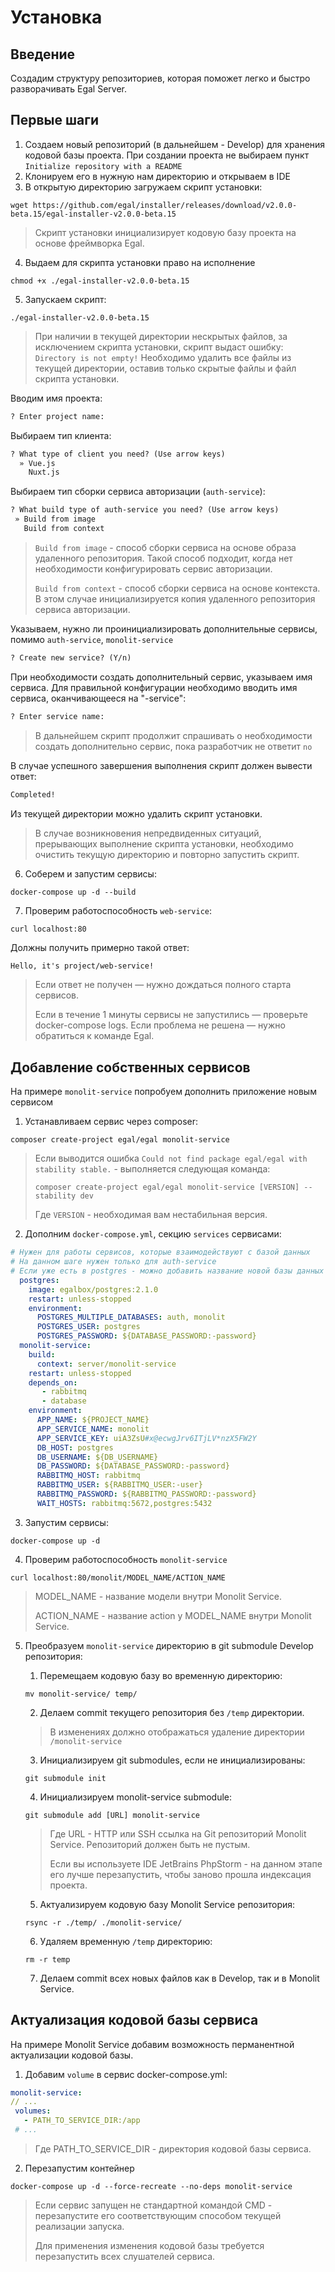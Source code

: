 # Установка

## Введение

Создадим структуру репозиториев, которая поможет легко и быстро
разворачивать Egal Server.


## Первые шаги

1. Создаем новый репозиторий (в дальнейшем - Develop) для хранения
   кодовой базы проекта. При создании проекта не выбираем пункт `Initialize repository with a README`
2. Клонируем его в нужную нам директорию и открываем в IDE
3. В открытую директорию загружаем скрипт установки:

```shell
wget https://github.com/egal/installer/releases/download/v2.0.0-beta.15/egal-installer-v2.0.0-beta.15
```

>Скрипт установки инициализирует кодовую базу проекта на основе фреймворка Egal.

4. Выдаем для скрипта установки право на исполнение

```shell
chmod +x ./egal-installer-v2.0.0-beta.15
```

5. Запускаем скрипт:

```shell
./egal-installer-v2.0.0-beta.15
```

> При наличии в текущей директории нескрытых файлов, за исключением скрипта установки, скрипт выдаст ошибку:
> `Directory is not empty!`
> Необходимо удалить все файлы из текущей директории, оставив только скрытые файлы и файл скрипта установки.

Вводим имя проекта:

```html
? Enter project name: 
```

Выбираем тип клиента:

```html
? What type of client you need? (Use arrow keys)
  » Vue.js
    Nuxt.js
```

Выбираем тип сборки сервиса авторизации (`auth-service`):

```html
? What build type of auth-service you need? (Use arrow keys)
 » Build from image
   Build from context
```

> `Build from image` - способ сборки сервиса на основе образа удаленного репозитория.
> Такой способ подходит, когда нет необходимости конфигурировать сервис авторизации.
>
> `Build from context` - способ сборки сервиса на основе контекста. В этом случае инициализируется копия
> удаленного репозитория сервиса авторизации.

Указываем, нужно ли проинициализировать дополнительные сервисы, помимо `auth-service`, ```monolit-service```

```html
? Create new service? (Y/n)
```

При необходимости создать дополнительный сервис, указываем имя сервиса.
Для правильной конфигурации необходимо вводить имя сервиса, оканчивающееся на "-service":

```html
? Enter service name:
```

> В дальнейшем скрипт продолжит спрашивать о необходимости создать
> дополнительно сервис, пока разработчик не ответит `no`

В случае успешного завершения выполнения скрипт должен вывести ответ:

```html
Completed!
```

Из текущей директории можно удалить скрипт установки.

> В случае возникновения непредвиденных ситуаций, прерывающих выполнение скрипта установки,
> необходимо очистить текущую директорию и повторно запустить скрипт.

6. Соберем и запустим сервисы:

```shell
docker-compose up -d --build
```

7. Проверим работоспособность `web-service`:

```shell
curl localhost:80
```

Должны получить примерно такой ответ:

```html
Hello, it's project/web-service!
```

> Если ответ не получен — нужно дождаться полного старта сервисов.
>
> Если в течение 1 минуты сервисы не запустились — проверьте
> docker-compose logs. Если проблема не решена — нужно обратиться к
> команде Egal.


## Добавление собственных сервисов

На примере `monolit-service` попробуем дополнить приложение новым
сервисом

1. Устанавливаем сервис через composer:

```shell
composer create-project egal/egal monolit-service
```

> Если выводится ошибка `Could not find package egal/egal with
> stability stable.` - выполняется следующая команда:
>
> ```shell
> composer create-project egal/egal monolit-service [VERSION] --stability dev
> ```
>
> Где `VERSION` - необходимая вам неcтабильная версия.

2. Дополним `docker-compose.yml`, секцию `services` сервисами:

```yaml
# Нужен для работы сервисов, которые взаимодействуют с базой данных
# На данном шаге нужен только для auth-service
# Если уже есть в postgres - можно добавить название новой базы данных в POSTGRES_MULTIPLE_DATABASES переменной через запятую
  postgres:
    image: egalbox/postgres:2.1.0
    restart: unless-stopped
    environment:
      POSTGRES_MULTIPLE_DATABASES: auth, monolit
      POSTGRES_USER: postgres
      POSTGRES_PASSWORD: ${DATABASE_PASSWORD:-password}
  monolit-service:
    build:
      context: server/monolit-service
    restart: unless-stopped
    depends_on:
       - rabbitmq
       - database
    environment:
      APP_NAME: ${PROJECT_NAME}
      APP_SERVICE_NAME: monolit
      APP_SERVICE_KEY: uiA3ZsU#x@ecwgJrv6ITjLV*nzX5FW2Y
      DB_HOST: postgres
      DB_USERNAME: ${DB_USERNAME}
      DB_PASSWORD: ${DATABASE_PASSWORD:-password}
      RABBITMQ_HOST: rabbitmq
      RABBITMQ_USER: ${RABBITMQ_USER:-user}
      RABBITMQ_PASSWORD: ${RABBITMQ_PASSWORD:-password}
      WAIT_HOSTS: rabbitmq:5672,postgres:5432
```

3. Запустим сервисы:

```shell
docker-compose up -d
```

4. Проверим работоспособность `monolit-service`

```shell
curl localhost:80/monolit/MODEL_NAME/ACTION_NAME
```

> MODEL_NAME - название модели внутри Monolit Service.
>
> ACTION_NAME - название action у MODEL_NAME внутри Monolit Service.

5. Преобразуем `monolit-service` директорию в git submodule Develop
   репозитория:

   1. Перемещаем кодовую базу во временную директорию:

   ```shell
   mv monolit-service/ temp/
   ```

   2. Делаем commit текущего репозитория без `/temp` директории.

   > В изменениях должно отображаться удаление директории
   > `/monolit-service`

   3. Инициализируем git submodules, если не инициализированы:

   ```shell
   git submodule init
   ```

   4. Инициализируем monolit-service submodule:

   ```shell
   git submodule add [URL] monolit-service
   ```

   > Где URL - HTTP или SSH ссылка на Git репозиторий Monolit
   > Service. Репозиторий должен быть не пустым.
   >
   > Если вы используете IDE JetBrains PhpStorm - на данном этапе его
   > лучше перезапустить, чтобы заново прошла индексация проекта.

   5. Актуализируем кодовую базу Monolit Service репозитория:

   ```shell
   rsync -r ./temp/ ./monolit-service/
   ```

   6. Удаляем временную `/temp` директорию:

   ```shell
   rm -r temp
   ```

   7. Делаем commit всех новых файлов как в Develop, так и в Monolit
      Service.


## Актуализация кодовой базы сервиса

На примере Monolit Service добавим возможность перманентной актуализации
кодовой базы.

1. Добавим `volume` в сервис docker-compose.yml:

```yaml
monolit-service:
// ...
 volumes:
   - PATH_TO_SERVICE_DIR:/app
 # ...
```

> Где PATH_TO_SERVICE_DIR - директория кодовой базы сервиса.

2. Перезапустим контейнер

```shell
docker-compose up -d --force-recreate --no-deps monolit-service
```

> Если сервис запущен не стандартной командой CMD - перезапустите его
> соответствующим способом текущей реализации запуска.
>
> Для применения изменения кодовой базы требуется перезапустить всех
> слушателей сервиса.

